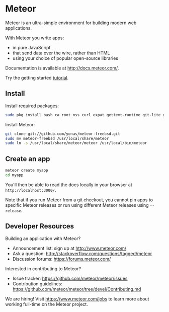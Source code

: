 # Meteor

Meteor is an ultra-simple environment for building modern web
applications.

With Meteor you write apps:

* in pure JavaScript
* that send data over the wire, rather than HTML
* using your choice of popular open-source libraries

Documentation is available at http://docs.meteor.com/.

Try the getting started [tutorial](https://www.meteor.com/try).

## Install

Install required packages:

```bash
sudo pkg install bash ca_root_nss curl expat gettext-runtime git-lite gmake indexinfo libevent2 libffi mongodb node npm pcre perl5 python2 python27 snappy v8
```

Install Meteor:

```bash
git clone git://github.com/yonas/meteor-freebsd.git
sudo mv meteor-freebsd /usr/local/share/meteor
sudo ln -s /usr/local/share/meteor/meteor /usr/local/bin/meteor
```

## Create an app
```bash
meteor create myapp
cd myapp
```

You'll then be able to read the docs locally in your browser at
`http://localhost:3000/`.

Note that if you run Meteor from a git checkout, you cannot pin apps to specific
Meteor releases or run using different Meteor releases using `--release`.


## Developer Resources

Building an application with Meteor?

* Announcement list: sign up at http://www.meteor.com/
* Ask a question: http://stackoverflow.com/questions/tagged/meteor
* Discussion forums: https://forums.meteor.com/

Interested in contributing to Meteor?

* Issue tracker: https://github.com/meteor/meteor/issues
* Contribution guidelines: https://github.com/meteor/meteor/tree/devel/Contributing.md

We are hiring!  Visit https://www.meteor.com/jobs to
learn more about working full-time on the Meteor project.
